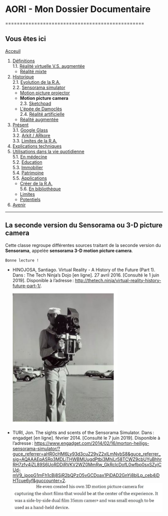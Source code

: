 # AORI - Mon Dossier Documentaire
================================================
## Vous êtes ici
[Acceuil](Introduction.md)

1. [Définitions](Definition.md)    
  1.1. [Réalité virtuelle V.S. augmentée](vs.md)    
     * [Réalité mixte](mixed.md)  
2. [Historique](Histoire.md)  
  2.1. [Evolution de la R.A.](evolution.md)  
  2.2. [Sensorama simulator](sensorama.md)  
     * [Motion picture projector](premierei.md)   
     * **Motion picture camera**  
  2.3. [Sketchpad](logiciel.md)  
     * [L'épée de Damoclès](epee.md)  
  2.4. [Réalité artificielle](rearti.md)  
     *  [Réalité augmentée](ra.md)  
3. [Présent](present.md)  
  3.1. [Google Glass](google.md)      
  3.2. [Arkit / ARkore](os.md)  
  3.3. [Limites de la R.A.](limits.md)  
4. [Explications techniques](Fonctionnement.md)  
5. [Utilisations dans la vie quotidienne](utilisation.md)   
   5.1. [En médecine](medecine.md)    
   5.2. [Education ](education.md)   
   5.3. [Immobilier](immobilier.md)  
   5.4. [Patrimoine](patrimoine.md)  
   5.5. [Applications](app.md)  
     * [Créer de la R.A.](creation.md)  
   5.6. [En bibliothèque](bibli.md)  
     *  [Limites](bibliL.md)  
     * [Potentiels](potentielb.md)   
 6. [Avenir](Avenir.md)    


-----------------------------------------------
**La seconde version** du __Sensorama__ ou **3-D picture camera**  
----------------------------------------------------------------------------------------------------------------------------------------
Cette classe regroupe différentes sources traitant de la seconde version du __Sensorama__, appelée **sensorama 3-D motion picture camera**.

````
Bonne lecture !
````

*  HINOJOSA, Santiago. Virtual Reality - A History of the Future (Part 1). Dans : The Tech Ninja’s Dojo [en ligne]. 27 avril 2016. [Consulté le 1 juin 2019]. Disponible à l’adresse : http://thetech.ninja/virtual-reality-history-future-part-1/.  
![senso photo](/Images/senso9.JPG)  

* TURI, Jon. The sights and scents of the Sensorama Simulator. Dans : engadget [en ligne]. février 2014. [Consulté le 7 juin 2019]. Disponible à l’adresse : https://www.engadget.com/2014/02/16/morton-heiligs-sensorama-simulator/?guce_referrer=aHR0cHM6Ly93d3cuZ29vZ2xlLmNvbS8&guce_referrer_sig=AQAAAEpASRo3MDLiTHWBMUugdPtbj3MhjLr58TCWZ9cbUYuBhhrRH7zfv4jZL89S6UoRDDiRVKV2WZ0MmRw_GkRclcDofL0wfbp0sxSZyiCUd-mV9_jpopG1mFh1cBj8SjR2bQPzO5vGCDoax1PiDAD2GnYj8blLp_ceb4jDHTcue6yf&guccounter=2.  
![senso explications](/Images/senso10.JPG)  
